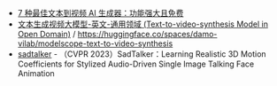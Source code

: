 - [7 种最佳文本到视频 AI 生成器：功能强大且免费](https://mpost.io/zh-CN/7-best-text-to-video-ai-generators-powerful-and-free/)
- [文本生成视频大模型-英文-通用领域 (Text-to-video-synthesis Model in Open Domain)](https://modelscope.cn/models/damo/text-to-video-synthesis/summary) / https://huggingface.co/spaces/damo-vilab/modelscope-text-to-video-synthesis
- [sadtalker](https://github.com/winfredy/sadtalker) - （CVPR 2023）SadTalker：Learning Realistic 3D Motion Coefficients for Stylized Audio-Driven Single Image Talking Face Animation
